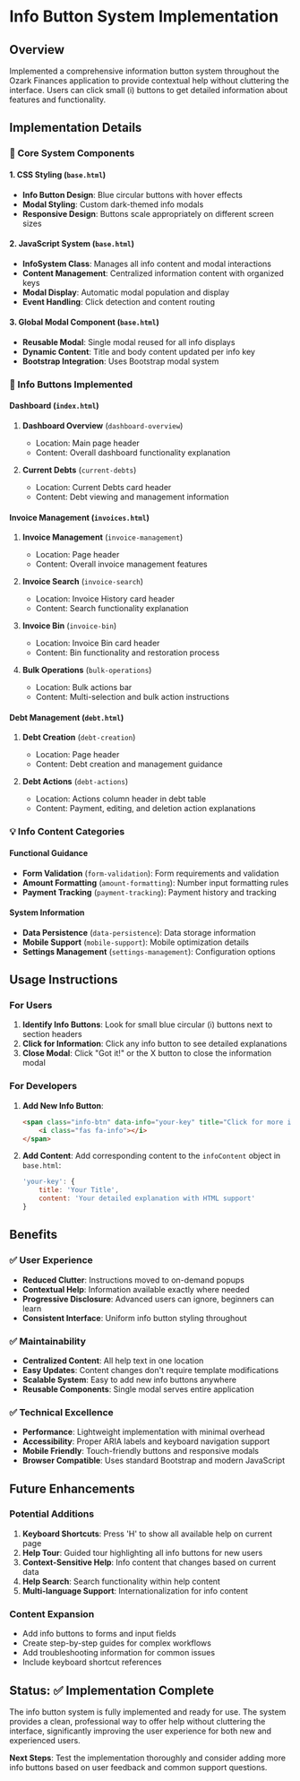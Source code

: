 # Info Button System Implementation

## Overview
Implemented a comprehensive information button system throughout the Ozark Finances application to provide contextual help without cluttering the interface. Users can click small (i) buttons to get detailed information about features and functionality.

## Implementation Details

### 🎯 Core System Components

#### 1. CSS Styling (`base.html`)
- **Info Button Design**: Blue circular buttons with hover effects
- **Modal Styling**: Custom dark-themed info modals
- **Responsive Design**: Buttons scale appropriately on different screen sizes

#### 2. JavaScript System (`base.html`)
- **InfoSystem Class**: Manages all info content and modal interactions
- **Content Management**: Centralized information content with organized keys
- **Modal Display**: Automatic modal population and display
- **Event Handling**: Click detection and content routing

#### 3. Global Modal Component (`base.html`)
- **Reusable Modal**: Single modal reused for all info displays
- **Dynamic Content**: Title and body content updated per info key
- **Bootstrap Integration**: Uses Bootstrap modal system

### 📍 Info Buttons Implemented

#### Dashboard (`index.html`)
1. **Dashboard Overview** (`dashboard-overview`)
   - Location: Main page header
   - Content: Overall dashboard functionality explanation

2. **Current Debts** (`current-debts`)
   - Location: Current Debts card header
   - Content: Debt viewing and management information

#### Invoice Management (`invoices.html`)
1. **Invoice Management** (`invoice-management`)
   - Location: Page header
   - Content: Overall invoice management features

2. **Invoice Search** (`invoice-search`)
   - Location: Invoice History card header
   - Content: Search functionality explanation

3. **Invoice Bin** (`invoice-bin`)
   - Location: Invoice Bin card header
   - Content: Bin functionality and restoration process

4. **Bulk Operations** (`bulk-operations`)
   - Location: Bulk actions bar
   - Content: Multi-selection and bulk action instructions

#### Debt Management (`debt.html`)
1. **Debt Creation** (`debt-creation`)
   - Location: Page header
   - Content: Debt creation and management guidance

2. **Debt Actions** (`debt-actions`)
   - Location: Actions column header in debt table
   - Content: Payment, editing, and deletion action explanations

### 💡 Info Content Categories

#### Functional Guidance
- **Form Validation** (`form-validation`): Form requirements and validation
- **Amount Formatting** (`amount-formatting`): Number input formatting rules
- **Payment Tracking** (`payment-tracking`): Payment history and tracking

#### System Information
- **Data Persistence** (`data-persistence`): Data storage information
- **Mobile Support** (`mobile-support`): Mobile optimization details
- **Settings Management** (`settings-management`): Configuration options

## Usage Instructions

### For Users
1. **Identify Info Buttons**: Look for small blue circular (i) buttons next to section headers
2. **Click for Information**: Click any info button to see detailed explanations
3. **Close Modal**: Click "Got it!" or the X button to close the information modal

### For Developers
1. **Add New Info Button**: 
   ```html
   <span class="info-btn" data-info="your-key" title="Click for more information">
       <i class="fas fa-info"></i>
   </span>
   ```

2. **Add Content**: Add corresponding content to the `infoContent` object in `base.html`:
   ```javascript
   'your-key': {
       title: 'Your Title',
       content: 'Your detailed explanation with HTML support'
   }
   ```

## Benefits

### ✅ User Experience
- **Reduced Clutter**: Instructions moved to on-demand popups
- **Contextual Help**: Information available exactly where needed
- **Progressive Disclosure**: Advanced users can ignore, beginners can learn
- **Consistent Interface**: Uniform info button styling throughout

### ✅ Maintainability
- **Centralized Content**: All help text in one location
- **Easy Updates**: Content changes don't require template modifications
- **Scalable System**: Easy to add new info buttons anywhere
- **Reusable Components**: Single modal serves entire application

### ✅ Technical Excellence
- **Performance**: Lightweight implementation with minimal overhead
- **Accessibility**: Proper ARIA labels and keyboard navigation support
- **Mobile Friendly**: Touch-friendly buttons and responsive modals
- **Browser Compatible**: Uses standard Bootstrap and modern JavaScript

## Future Enhancements

### Potential Additions
1. **Keyboard Shortcuts**: Press 'H' to show all available help on current page
2. **Help Tour**: Guided tour highlighting all info buttons for new users
3. **Context-Sensitive Help**: Info content that changes based on current data
4. **Help Search**: Search functionality within help content
5. **Multi-language Support**: Internationalization for info content

### Content Expansion
- Add info buttons to forms and input fields
- Create step-by-step guides for complex workflows
- Add troubleshooting information for common issues
- Include keyboard shortcut references

## Status: ✅ Implementation Complete

The info button system is fully implemented and ready for use. The system provides a clean, professional way to offer help without cluttering the interface, significantly improving the user experience for both new and experienced users.

**Next Steps**: Test the implementation thoroughly and consider adding more info buttons based on user feedback and common support questions.
